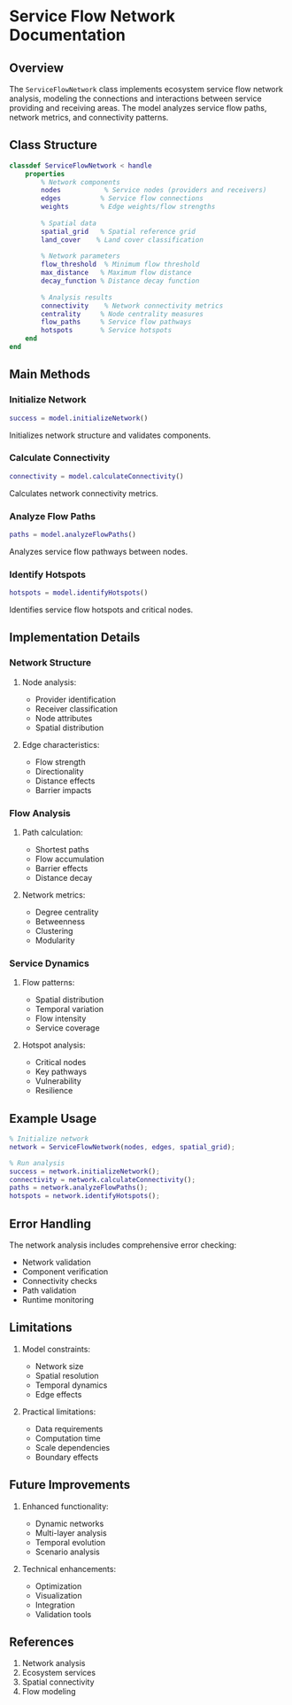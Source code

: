 # Service Flow Network Documentation

## Overview

The `ServiceFlowNetwork` class implements ecosystem service flow network analysis, modeling the connections and interactions between service providing and receiving areas. The model analyzes service flow paths, network metrics, and connectivity patterns.

## Class Structure

```matlab
classdef ServiceFlowNetwork < handle
    properties
        % Network components
        nodes           % Service nodes (providers and receivers)
        edges          % Service flow connections
        weights        % Edge weights/flow strengths
        
        % Spatial data
        spatial_grid   % Spatial reference grid
        land_cover    % Land cover classification
        
        % Network parameters
        flow_threshold  % Minimum flow threshold
        max_distance   % Maximum flow distance
        decay_function % Distance decay function
        
        % Analysis results
        connectivity    % Network connectivity metrics
        centrality     % Node centrality measures
        flow_paths     % Service flow pathways
        hotspots       % Service hotspots
    end
end
```

## Main Methods

### Initialize Network

```matlab
success = model.initializeNetwork()
```

Initializes network structure and validates components.

### Calculate Connectivity

```matlab
connectivity = model.calculateConnectivity()
```

Calculates network connectivity metrics.

### Analyze Flow Paths

```matlab
paths = model.analyzeFlowPaths()
```

Analyzes service flow pathways between nodes.

### Identify Hotspots

```matlab
hotspots = model.identifyHotspots()
```

Identifies service flow hotspots and critical nodes.

## Implementation Details

### Network Structure

1. Node analysis:
   - Provider identification
   - Receiver classification
   - Node attributes
   - Spatial distribution

2. Edge characteristics:
   - Flow strength
   - Directionality
   - Distance effects
   - Barrier impacts

### Flow Analysis

1. Path calculation:
   - Shortest paths
   - Flow accumulation
   - Barrier effects
   - Distance decay

2. Network metrics:
   - Degree centrality
   - Betweenness
   - Clustering
   - Modularity

### Service Dynamics

1. Flow patterns:
   - Spatial distribution
   - Temporal variation
   - Flow intensity
   - Service coverage

2. Hotspot analysis:
   - Critical nodes
   - Key pathways
   - Vulnerability
   - Resilience

## Example Usage

```matlab
% Initialize network
network = ServiceFlowNetwork(nodes, edges, spatial_grid);

% Run analysis
success = network.initializeNetwork();
connectivity = network.calculateConnectivity();
paths = network.analyzeFlowPaths();
hotspots = network.identifyHotspots();
```

## Error Handling

The network analysis includes comprehensive error checking:

- Network validation
- Component verification
- Connectivity checks
- Path validation
- Runtime monitoring

## Limitations

1. Model constraints:
   - Network size
   - Spatial resolution
   - Temporal dynamics
   - Edge effects

2. Practical limitations:
   - Data requirements
   - Computation time
   - Scale dependencies
   - Boundary effects

## Future Improvements

1. Enhanced functionality:
   - Dynamic networks
   - Multi-layer analysis
   - Temporal evolution
   - Scenario analysis

2. Technical enhancements:
   - Optimization
   - Visualization
   - Integration
   - Validation tools

## References

1. Network analysis
2. Ecosystem services
3. Spatial connectivity
4. Flow modeling 